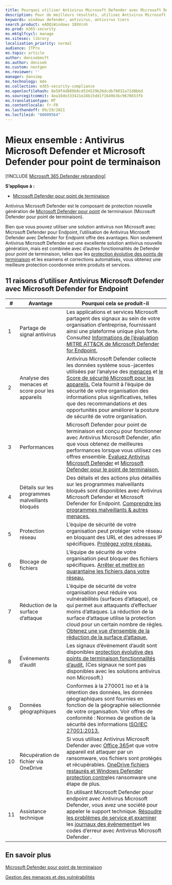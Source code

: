 ```yaml
---
title: Pourquoi utiliser Antivirus Microsoft Defender avec Microsoft Defender pour Endpoint
description: Pour de meilleurs résultats, utilisez Antivirus Microsoft Defender avec vos autres offres Microsoft.
keywords: windows defender, antivirus, antivirus tiers
search.product: eADQiWindows 10XVcnh
ms.prod: m365-security
ms.mktglfcycl: manage
ms.sitesec: library
localization_priority: normal
audience: ITPro
ms.topic: article
author: denisebmsft
ms.author: deniseb
ms.custom: nextgen
ms.reviewer: ''
manager: dansimp
ms.technology: mde
ms.collection: m365-security-compliance
ms.openlocfilehash: 8e50f4d889b8cd534529b26dcdb78032a72d8bbd
ms.sourcegitcommit: 4ea16de333421e24b15dd1f164963bc9678653fb
ms.translationtype: MT
ms.contentlocale: fr-FR
ms.lasthandoff: 09/29/2021
ms.locfileid: "60009564"
---
```

# <a name="better-together-microsoft-defender-antivirus-and-microsoft-defender-for-endpoint"></a>Mieux ensemble : Antivirus Microsoft Defender et Microsoft Defender pour point de terminaison

[!INCLUDE [Microsoft 365 Defender rebranding](../../includes/microsoft-defender.md)]


**S’applique à :**

- [Microsoft Defender pour point de terminaison](/microsoft-365/security/defender-endpoint)

Antivirus Microsoft Defender est le composant de protection nouvelle génération de [Microsoft Defender pour point](/microsoft-365/security/defender-endpoint/microsoft-defender-endpoint) de terminaison (Microsoft Defender pour point de terminaison).

Bien que vous pouvez utiliser une solution antivirus non Microsoft avec Microsoft Defender pour Endpoint, l’utilisation de Antivirus Microsoft Defender avec Defender for Endpoint offre des avantages. Non seulement Antivirus Microsoft Defender est une excellente solution antivirus nouvelle génération, mais est combinée avec d’autres fonctionnalités de Defender pour point de terminaison, telles que les [protection évolutive des points de terminaison](/microsoft-365/security/defender-endpoint/overview-endpoint-detection-response) et les examens et corrections automatisés, [](/microsoft-365/security/defender-endpoint/automated-investigations)vous obtenez une meilleure protection coordonnée entre produits et services.

## <a name="11-reasons-to-use-microsoft-defender-antivirus-together-with-microsoft-defender-for-endpoint"></a>11 raisons d’utiliser Antivirus Microsoft Defender avec Microsoft Defender for Endpoint

|#|Avantage|Pourquoi cela se produit-il|
|--|--|--|
|1|Partage de signal antivirus|Les applications et services Microsoft partagent des signaux au sein de votre organisation d’entreprise, fournissant ainsi une plateforme unique plus forte. Consultez [Informations de l’évaluation MITRE ATT&CK de Microsoft Defender for Endpoint.](https://www.microsoft.com/security/blog/2018/12/03/insights-from-the-mitre-attack-based-evaluation-of-windows-defender-atp/)|
|2|Analyse des menaces et score pour les appareils|Antivirus Microsoft Defender collecte les données système sous-jacentes utilisées par l’analyse des [menaces](/microsoft-365/security/defender-endpoint/threat-analytics) et [le Score de sécurité Microsoft pour les appareils.](/microsoft-365/security/defender-endpoint/tvm-microsoft-secure-score-devices) Cela fournit à l’équipe de sécurité de votre organisation des informations plus significatives, telles que des recommandations et des opportunités pour améliorer la posture de sécurité de votre organisation.|
|3|Performances|Microsoft Defender pour point de terminaison est conçu pour fonctionner avec Antivirus Microsoft Defender, afin que vous obtenez de meilleures performances lorsque vous utilisez ces offres ensemble. [Évaluez Antivirus Microsoft Defender](evaluate-microsoft-defender-antivirus.md) et [Microsoft Defender pour le point de terminaison.](/microsoft-365/security/defender-endpoint/evaluate-mde)|
|4 |Détails sur les programmes malveillants bloqués|Des détails et des actions plus détaillés sur les programmes malveillants bloqués sont disponibles avec Antivirus Microsoft Defender et Microsoft Defender for Endpoint. [Comprendre les programmes malveillants & autres menaces.](/windows/security/threat-protection/intelligence/understanding-malware)|
|5|Protection réseau|L’équipe de sécurité de votre organisation peut protéger votre réseau en bloquant des URL et des adresses IP spécifiques. [Protégez votre réseau.](/microsoft-365/security/defender-endpoint/network-protection)|
|6 |Blocage de fichiers|L’équipe de sécurité de votre organisation peut bloquer des fichiers spécifiques. [Arrêter et mettre en quarantaine les fichiers dans votre réseau.](/microsoft-365/security/defender-endpoint/respond-file-alerts#stop-and-quarantine-files-in-your-network)|
|7 |Réduction de la surface d’attaque|L’équipe de sécurité de votre organisation peut réduire vos vulnérabilités (surfaces d’attaque), ce qui permet aux attaquants d’effectuer moins d’attaques. La réduction de la surface d’attaque utilise la protection cloud pour un certain nombre de règles. [Obtenez une vue d’ensemble de la réduction de la surface d’attaque.](/microsoft-365/security/defender-endpoint/overview-attack-surface-reduction)|
|8 |Événements d’audit|Les signaux d’événement d’audit sont disponibles [protection évolutive des points de terminaison fonctionnalités d’audit.](/microsoft-365/security/defender-endpoint/overview-endpoint-detection-response) (Ces signaux ne sont pas disponibles avec les solutions antivirus non Microsoft.)|
|9 |Données géographiques|Conformes à la 270001 iso et à la rétention des données, les données géographiques sont fournies en fonction de la géographie sélectionnée de votre organisation. Voir offres de conformité : Normes de gestion de la sécurité des informations [ISO/IEC 27001:2013.](/microsoft-365/compliance/offering-iso-27001)|
|10|Récupération de fichier via OneDrive|Si vous utilisez Antivirus Microsoft Defender avec [Office 365](/Office365/Enterprise)et que votre appareil est attaquer par un ransomware, vos fichiers sont protégés et récupérables. [OneDrive fichiers restaurés et Windows Defender protection contre](https://techcommunity.microsoft.com/t5/Microsoft-OneDrive-Blog/OneDrive-Files-Restore-and-Windows-Defender-takes-ransomware/ba-p/188001)les ransomware une étape de plus.|
|11|Assistance technique|En utilisant Microsoft Defender pour endpoint avec Antivirus Microsoft Defender, vous avez une société pour appeler le support technique. [Résoudre les problèmes de service et examiner](/microsoft-365/security/defender-endpoint/troubleshoot-mde) les [journaux des événements](troubleshoot-microsoft-defender-antivirus.md)et les codes d’erreur avec Antivirus Microsoft Defender .|

## <a name="learn-more"></a>En savoir plus

[Microsoft Defender pour point de terminaison](/microsoft-365/security/defender-endpoint/microsoft-defender-endpoint)

[Gestion des menaces et des vulnérabilités](/microsoft-365/security/defender-endpoint/next-gen-threat-and-vuln-mgt)

